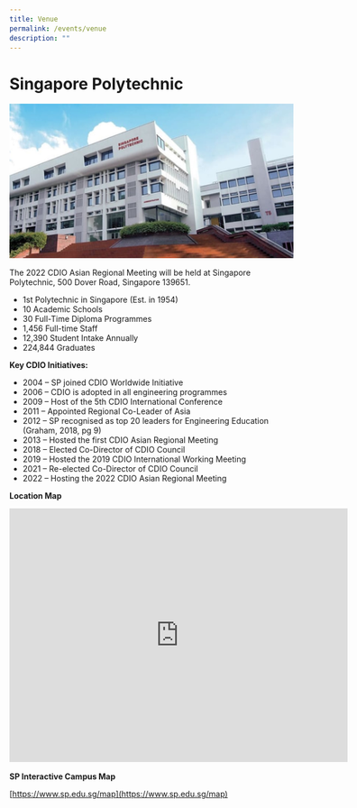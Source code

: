 ```yaml
---
title: Venue
permalink: /events/venue
description: ""
---
```

# Singapore Polytechnic

![](/images/sp-splash.jpg)

The 2022 CDIO Asian Regional Meeting will be held at Singapore Polytechnic, 500 Dover Road, Singapore 139651.

* 1st Polytechnic in Singapore (Est. in 1954)
* 10 Academic Schools
* 30 Full-Time Diploma Programmes
* 1,456 Full-time Staff
* 12,390 Student Intake Annually
* 224,844 Graduates

**Key CDIO Initiatives:**

* 2004 – SP joined CDIO Worldwide Initiative
* 2006 – CDIO is adopted in all engineering programmes
* 2009 – Host of the 5th CDIO International Conference
* 2011 – Appointed Regional Co-Leader of Asia
* 2012 – SP recognised as top 20 leaders for Engineering Education (Graham, 2018, pg 9)
* 2013 – Hosted the first CDIO Asian Regional Meeting
* 2018 – Elected Co-Director of CDIO Council
* 2019 – Hosted the 2019 CDIO International Working Meeting
* 2021 – Re-elected Co-Director of CDIO Council
* 2022 – Hosting the 2022 CDIO Asian Regional Meeting

**Location Map**

<iframe src="https://www.google.com/maps/embed?pb=!1m18!1m12!1m3!1d1994.3880306164654!2d103.7781489578605!3d1.309659431271658!2m3!1f0!2f0!3f0!3m2!1i1024!2i768!4f13.1!3m3!1m2!1s0x31da1a602ff17c15%3A0xa9545dd23993859e!2sSingapore%20Polytechnic!5e0!3m2!1sen!2ssg!4v1647225900003!5m2!1sen!2ssg" width="600" height="450" style="border:0;" allowfullscreen="" loading="lazy"></iframe>

**SP Interactive Campus Map**

[https://www.sp.edu.sg/map](https://www.sp.edu.sg/map)